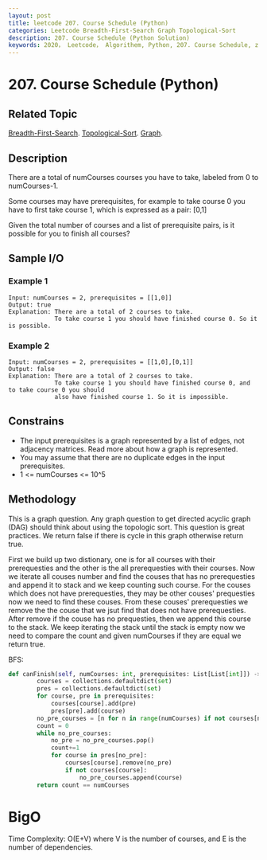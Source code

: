 ```yaml
---
layout: post
title: leetcode 207. Course Schedule (Python)
categories: Leetcode Breadth-First-Search Graph Topological-Sort
description: 207. Course Schedule (Python Solution)
keywords: 2020， Leetcode， Algorithem, Python, 207. Course Schedule, zhenyu, Breadth-First-Search, Graph, Topological-Sort
---
```


# 207. Course Schedule (Python)

## Related Topic
<a href="/categories/#Breadth-First-Search" target="_blank"> Breadth-First-Search</a>.
<a href="/categories/#Topological-Sort" target="_blank"> Topological-Sort</a>.
<a href="/categories/#Graph" target="_blank"> Graph</a>.

## Description
There are a total of numCourses courses you have to take, labeled from 0 to numCourses-1.

Some courses may have prerequisites, for example to take course 0 you have to first take course 1, which is expressed as a pair: [0,1]

Given the total number of courses and a list of prerequisite pairs, is it possible for you to finish all courses?

## Sample I/O

### Example 1

```
Input: numCourses = 2, prerequisites = [[1,0]]
Output: true
Explanation: There are a total of 2 courses to take. 
             To take course 1 you should have finished course 0. So it is possible.
```

### Example 2

```
Input: numCourses = 2, prerequisites = [[1,0],[0,1]]
Output: false
Explanation: There are a total of 2 courses to take. 
             To take course 1 you should have finished course 0, and to take course 0 you should
             also have finished course 1. So it is impossible.
```

## Constrains
* The input prerequisites is a graph represented by a list of edges, not adjacency matrices. Read more about how a graph is represented.
* You may assume that there are no duplicate edges in the input prerequisites.
* 1 <= numCourses <= 10^5

## Methodology
This is a graph question. Any graph question to get directed acyclic graph (DAG) should think about using the topologic sort. This question is great practices. We return false if there is cycle in this graph otherwise return true.

First we build up two distionary, one is for all courses with their prerequesties and the other is the all prerequesties with their courses.
Now we iterate all couses number and find the couses that has no prerequesties and append it to stack and we keep counting such course. For the couses which does not have prerequesties, they may be other couses' prequesties now we need to find these couses. From these couses' prerequesties we remove the the couse that we jsut find that does not have prerequesties. After remove if the couse has no prequesties, then we append this course to the stack. We keep iterating the stack until the stack is empty now we need to compare the count and given numCourses if they are equal we return true.

BFS:

``` python
def canFinish(self, numCourses: int, prerequisites: List[List[int]]) -> bool:
        courses = collections.defaultdict(set)
        pres = collections.defaultdict(set)
        for course, pre in prerequisites:
            courses[course].add(pre)
            pres[pre].add(course)
        no_pre_courses = [n for n in range(numCourses) if not courses[n]]
        count = 0
        while no_pre_courses:
            no_pre = no_pre_courses.pop()
            count+=1
            for course in pres[no_pre]:
                courses[course].remove(no_pre)
                if not courses[course]:
                    no_pre_courses.append(course)
        return count == numCourses
```

# BigO
Time Complexity: O(E+V) where V is the number of courses, and E is the number of dependencies.
